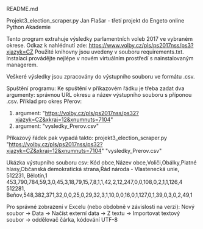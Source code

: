 README.md

Projekt3_election_scraper.py
Jan Flašar - třetí projekt do Engeto online Python Akademie

Tento program extrahuje výsledky parlamentních voleb 2017 ve vybraném okrese.
Odkaz k nahlédnutí zde: https://www.volby.cz/pls/ps2017nss/ps3?xjazyk=CZ
Použité knihovny jsou uvedeny v souboru requirements.txt. Instalaci provádějte nejlépe v novém virtuálním prostředí
s nainstalovaným managerem.

Veškeré výsledky jsou zpracovány do výstupního souboru ve formátu .csv.

Spuštění programu:
Ke spuštění v příkazovém řádku je třeba zadat dva argumenty: správnou URL okresu a název výstupního souboru s příponou .csv.
Příklad pro okres Přerov:
1. argument: "https://volby.cz/pls/ps2017nss/ps32?xjazyk=CZ&xkraj=12&xnumnuts=7104"
2. argument: "vysledky_Prerov.csv"

Příkazový řádek pak vypadá takto: 
projekt3_election_scraper.py "https://volby.cz/pls/ps2017nss/ps32?xjazyk=CZ&xkraj=12&xnumnuts=7104" "vysledky_Prerov.csv"

Ukázka výstupního souboru csv:
Kód obce,Název obce,Voliči,Obálky,Platné hlasy,Občanská demokratická strana,Řád národa - Vlastenecká unie,
512231, Bělotín,1 453,790,784,59,3,0,45,3,18,79,15,7,8,1,1,42,2,12,247,0,0,108,0,2,1,1,126,4
512281, Beňov,548,382,371,32,0,0,25,0,29,32,3,1,10,0,0,16,0,1,127,0,1,39,0,3,0,2,49,1

Pro správné zobrazení v Excelu (nebo obdobně v závislosti na verzi):
Nový soubor -> Data -> Načíst externí data -> Z textu -> Importovat textový soubor -> oddělovač čárka, kódování UTF-8
